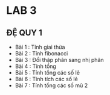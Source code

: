 # LAB 3
## ĐỆ QUY 1

- Bài 1 : Tính giai thừa
- Bài 2 : Tính fibonacci
- Bài 3 : Đổi thập phân sang nhị phân
- Bài 4 : Tính tổng
- Bài 5 : Tính tổng các số lẻ 
- Bài 6 : Tính tích các số lẻ
- Bài 7 : Tính tổng các số mũ 2